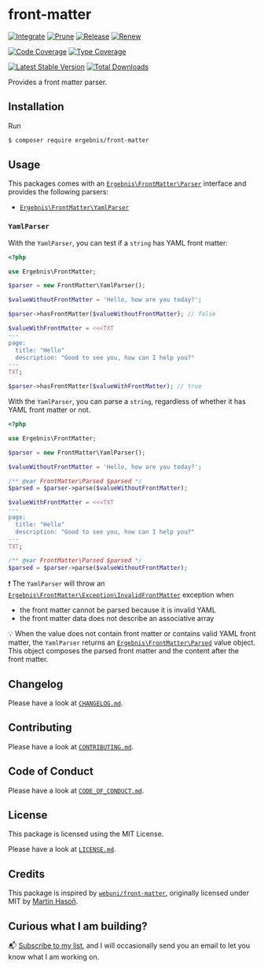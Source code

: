 # front-matter

[![Integrate](https://github.com/ergebnis/front-matter/workflows/Integrate/badge.svg?branch=main)](https://github.com/ergebnis/front-matter/actions)
[![Prune](https://github.com/ergebnis/front-matter/workflows/Prune/badge.svg?branch=main)](https://github.com/ergebnis/front-matter/actions)
[![Release](https://github.com/ergebnis/front-matter/workflows/Release/badge.svg?branch=main)](https://github.com/ergebnis/front-matter/actions)
[![Renew](https://github.com/ergebnis/front-matter/workflows/Renew/badge.svg?branch=main)](https://github.com/ergebnis/front-matter/actions)

[![Code Coverage](https://codecov.io/gh/ergebnis/front-matter/branch/main/graph/badge.svg)](https://codecov.io/gh/ergebnis/front-matter)
[![Type Coverage](https://shepherd.dev/github/ergebnis/front-matter/coverage.svg)](https://shepherd.dev/github/ergebnis/front-matter)

[![Latest Stable Version](https://poser.pugx.org/ergebnis/front-matter/v/stable)](https://packagist.org/packages/ergebnis/front-matter)
[![Total Downloads](https://poser.pugx.org/ergebnis/front-matter/downloads)](https://packagist.org/packages/ergebnis/front-matter)

Provides a front matter parser.

## Installation

Run

```sh
$ composer require ergebnis/front-matter
```

## Usage

This packages comes with an [`Ergebnis\FrontMatter\Parser`](src/Parser.php) interface and provides the following parsers:

 - [`Ergebnis\FrontMatter\YamlParser`](#yamlparser)

### `YamlParser`

With the `YamlParser`, you can test if a `string` has YAML front matter:

```php
<?php

use Ergebnis\FrontMatter;

$parser = new FrontMatter\YamlParser();

$valueWithoutFrontMatter = 'Hello, how are you today?';

$parser->hasFrontMatter($valueWithoutFrontMatter); // false

$valueWithFrontMatter = <<<TXT
---
page:
  title: "Hello"
  description: "Good to see you, how can I help you?"
---
TXT;

$parser->hasFrontMatter($valueWithFrontMatter); // true
```

With the `YamlParser`, you can parse a `string`, regardless of whether it has YAML front matter or not.

```php
<?php

use Ergebnis\FrontMatter;

$parser = new FrontMatter\YamlParser();

$valueWithoutFrontMatter = 'Hello, how are you today?';

/** @var FrontMatter\Parsed $parsed */
$parsed = $parser->parse($valueWithoutFrontMatter);

$valueWithFrontMatter = <<<TXT
---
page:
  title: "Hello"
  description: "Good to see you, how can I help you?"
---
TXT;

/** @var FrontMatter\Parsed $parsed */
$parsed = $parser->parse($valueWithoutFrontMatter);
```

:exclamation: The `YamlParser` will throw an [`Ergebnis\FrontMatter\Exception\InvalidFrontMatter`](src/Exception/InvalidFrontMatter.php) exception when

- the front matter cannot be parsed because it is invalid YAML
- the front matter data does not describe an associative array

:bulb: When the value does not contain front matter or contains valid YAML front matter, the `YamlParser` returns an [`Ergebnis\FrontMatter\Parsed`](src/Parsed.php) value object. This object composes the parsed front matter and the content after the front matter.

## Changelog

Please have a look at [`CHANGELOG.md`](CHANGELOG.md).

## Contributing

Please have a look at [`CONTRIBUTING.md`](.github/CONTRIBUTING.md).

## Code of Conduct

Please have a look at [`CODE_OF_CONDUCT.md`](https://github.com/ergebnis/.github/blob/main/CODE_OF_CONDUCT.md).

## License

This package is licensed using the MIT License.

Please have a look at [`LICENSE.md`](LICENSE.md).

## Credits

This package is inspired by [`webuni/front-matter`](https://github.com/webuni/front-matter), originally licensed under MIT by [Martin Hasoň](https://github.com/hason).

## Curious what I am building?

:mailbox_with_mail: [Subscribe to my list](https://localheinz.com/projects/), and I will occasionally send you an email to let you know what I am working on.
